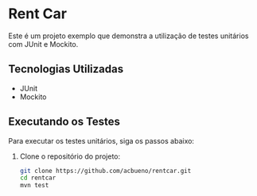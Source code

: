 # Rent Car

Este é um projeto exemplo que demonstra a utilização de testes unitários com JUnit e Mockito.

## Tecnologias Utilizadas

- JUnit
- Mockito

## Executando os Testes

Para executar os testes unitários, siga os passos abaixo:

1. Clone o repositório do projeto:
   ```sh
   git clone https://github.com/acbueno/rentcar.git
   cd rentcar
   mvn test

